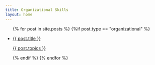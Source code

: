 ```yaml
---
title: Organizational Skills
layout: home
---
```


<div class="col-12">
<ul class="blog-list organizational-items">
  {% for post in site.posts %}
  {%if post.type == "organizational"  %}
    <li>
      <a href="{{ post.url }}">
        <p class="lead">{{ post.title }}</p>
        <p>{{ post.topics }}</p>
      </a>
    </li>
    {% endif %}
  {% endfor %}
</ul>
</div>